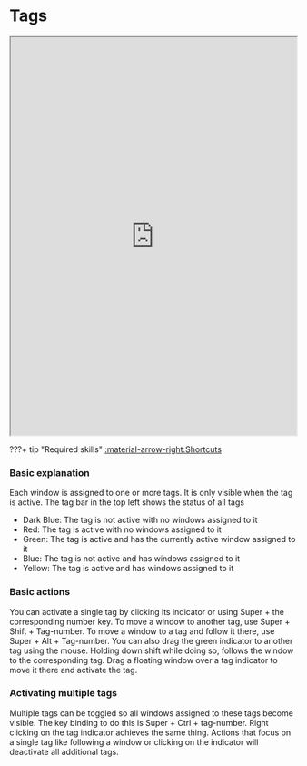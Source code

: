 # Tags

<div align="center">
    <iframe width="100%" height="700px" src="https://www.youtube.com/embed/t5XjpeJdgk0" frameborder="10" allow="accelerometer; autoplay; encrypted-media; gyroscope; picture-in-picture" allowfullscreen></iframe>
</div>

???+ tip "Required skills"
     [:material-arrow-right:Shortcuts](shortcuts.md)

### Basic explanation

Each window is assigned to one or more tags. It is only visible when the tag
is active. The tag bar in the top left shows the status of all tags

- Dark Blue: The tag is not active with no windows assigned to it
- Red: The tag is active with no windows assigned to it
- Green: The tag is active and has the currently active window assigned to it
- Blue: The tag is not active and has windows assigned to it
- Yellow: The tag is active and has windows assigned to it

### Basic actions

You can activate a single tag by clicking its indicator or using Super + the
corresponding number key. To move a window to another tag, use Super + Shift + Tag-number.
To move a window to a tag and follow it there, use Super + Alt + Tag-number.
You can also drag the green indicator to another tag using the mouse. Holding
down shift while doing so, follows the window to the corresponding tag.
Drag a floating window over a tag indicator to move it there and activate the tag.

### Activating multiple tags

Multiple tags can be toggled so all windows assigned to these tags become visible.
The key binding to do this is Super + Ctrl + tag-number. Right clicking on the
tag indicator achieves the same thing. Actions that focus on a single tag like
following a window or clicking on the indicator will deactivate all additional tags.

